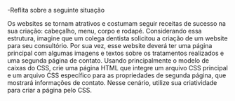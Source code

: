 -Reflita sobre a seguinte situação

Os websites se tornam atrativos e costumam seguir receitas
de sucesso na sua criação: cabeçalho, menu, corpo e rodapé.
Considerando essa estrutura, imagine que um colega dentista
solicitou a criação de um website para seu consultório. Por sua
vez, esse website deverá ter uma página principal com
algumas imagens e textos sobre os tratamentos realizados e
uma segunda página de contato. Usando principalmente o
modelo de caixas do CSS, crie uma página HTML que integre
um arquivo CSS principal e um arquivo CSS específico para as
propriedades de segunda página, que mostrará informações
de contato. Nesse cenário, utilize sua criatividade para criar a
página pelo CSS.